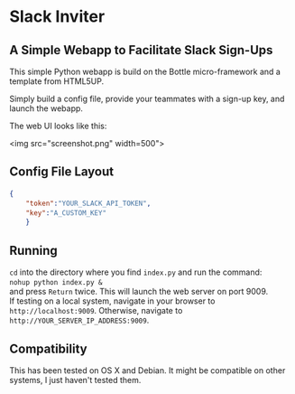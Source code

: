 # Slack Inviter
## A Simple Webapp to Facilitate Slack Sign-Ups

This simple Python webapp is build on the Bottle micro-framework and a template from HTML5UP.

Simply build a config file, provide your teammates with a sign-up key, and launch the webapp.

The web UI looks like this:

<img src="screenshot.png" width=500">

## Config File Layout

```json
{
	"token":"YOUR_SLACK_API_TOKEN",
	"key":"A_CUSTOM_KEY"
	}
```

## Running

`cd` into the directory where you find `index.py` and run the command:  
`nohup python index.py &`  
and press `Return` twice. This will launch the web server on port 9009.  
If testing on a local system, navigate in your browser to `http://localhost:9009`. Otherwise, navigate to `http://YOUR_SERVER_IP_ADDRESS:9009`.

## Compatibility

This has been tested on OS X and Debian. It might be compatible on other systems, I just haven't tested them.
